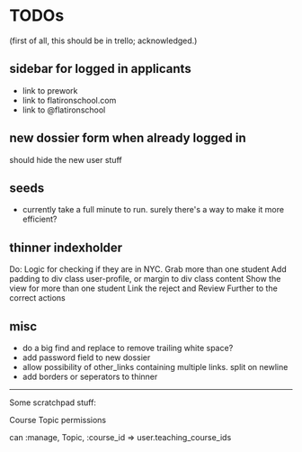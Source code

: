 # TODOs

(first of all, this should be in trello; acknowledged.)

## sidebar for logged in applicants

- link to prework
- link to flatironschool.com
- link to @flatironschool

## new dossier form when already logged in

should hide the new user stuff

## seeds

- currently take a full minute to run. surely there's a way to make it more efficient?

## thinner indexholder

Do:
Logic for checking if they are in NYC.
Grab more than one student
Add padding to div class user-profile, or margin to div class content
Show the view for more than one student
Link the reject and Review Further to the correct actions

## misc

- do a big find and replace to remove trailing white space?
- add password field to new dossier
- allow possibility of other_links containing multiple links. split on newline
- add borders or seperators to thinner

* * *

Some scratchpad stuff:

Course Topic permissions

can :manage, Topic, :course_id => user.teaching_course_ids